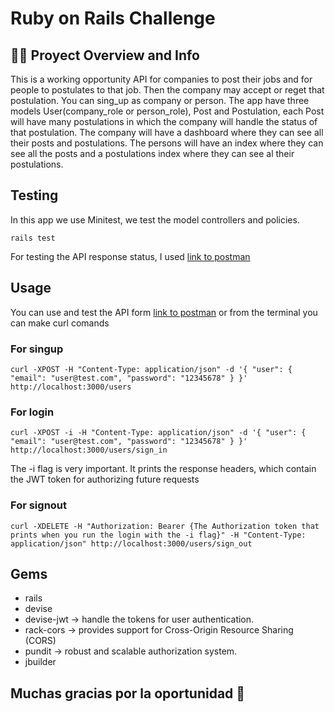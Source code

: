 # Ruby on Rails Challenge

## 👩‍💻 Proyect Overview and Info

This is a working opportunity API for companies to post their jobs and for people to postulates to that job. Then the company may accept or reget that postulation.
You can sing_up as company or person.
The app have three models User(company_role or person_role), Post and Postulation, each Post will have many postulations in which the company will handle the status of that postulation.
The company will have a dashboard where they can see all their posts and postulations.
The persons will have an index where they can see all the posts and a postulations index where they can see al their postulations.

## Testing

In this app we use Minitest, we test the model controllers and policies.
```
rails test
```
For testing the API response status, I used [link to postman](https://www.postman.com/)

## Usage

You can use and test the API form [link to postman](https://www.postman.com/)
or from the terminal you can make curl comands

### For singup
```
curl -XPOST -H "Content-Type: application/json" -d '{ "user": { "email": "user@test.com", "password": "12345678" } }' http://localhost:3000/users
```

### For login

```
curl -XPOST -i -H "Content-Type: application/json" -d '{ "user": { "email": "user@test.com", "password": "12345678" } }' http://localhost:3000/users/sign_in
```
The -i flag is very important. It prints the response headers, which contain the JWT token for authorizing future requests

### For signout

```
curl -XDELETE -H "Authorization: Bearer {The Authorization token that prints when you run the login with the -i flag}" -H "Content-Type: application/json" http://localhost:3000/users/sign_out
```

## Gems
- rails
- devise
- devise-jwt -> handle the tokens for user authentication.
- rack-cors -> provides support for Cross-Origin Resource Sharing (CORS)
- pundit -> robust and scalable authorization system.
- jbuilder

## Muchas gracias por la oportunidad 💪
